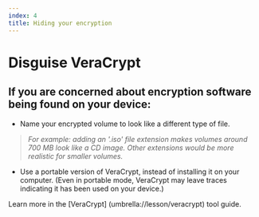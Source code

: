 ```yaml
---
index: 4
title: Hiding your encryption
---
```

# Disguise VeraCrypt

## If you are concerned about encryption software being found on your device:

*   Name your encrypted volume to look like a different type of file. 

> *For example: adding an '.iso' file extension makes volumes around 700 MB look like a CD image. Other extensions would be more realistic for smaller volumes.*

*   Use a portable version of VeraCrypt, instead of installing it on your computer. (Even in portable mode, VeraCrypt may leave traces indicating it has been used on your device.) 

Learn more in the [VeraCrypt] (umbrella://lesson/veracrypt) tool guide.